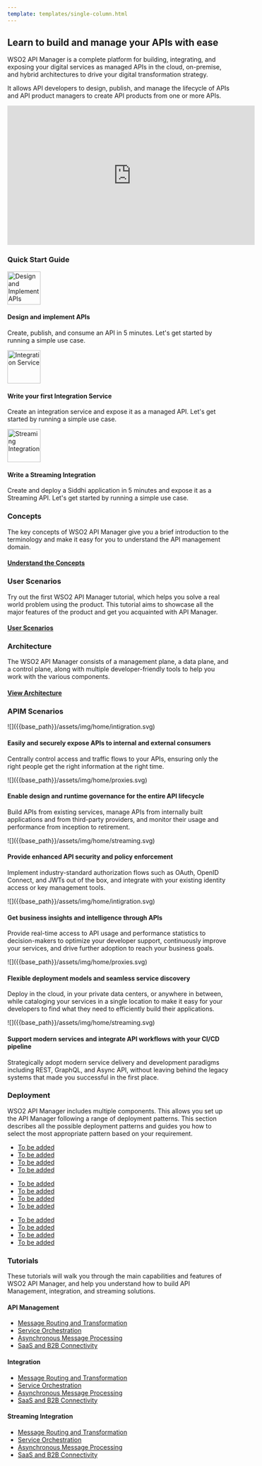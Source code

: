 ```yaml
---
template: templates/single-column.html
---
```


<link href="https://fonts.googleapis.com/icon?family=Material+Icons" rel="stylesheet">
<div class="homePage">
    <div class="section01">
        <div class="leftContent">
            <h2>Learn to build and manage your APIs with ease  </h2>
            <p>
                WSO2 API Manager is a complete platform for building, integrating, and exposing your digital services as managed APIs in the cloud, on-premise, and hybrid architectures to drive your digital transformation strategy. 
            </p>
            <p>
                It allows API developers to design, publish, and manage the lifecycle of APIs and API product 
                managers to create API products from one or more APIs.
            </p>
        </div>
        <div class="rightImage">
            <iframe width="560" height="315" src="https://www.youtube-nocookie.com/embed/JejVjoaAc38?controls=0" 
            frameborder="0" allow="accelerometer; clipboard-write; encrypted-media; gyroscope" allowfullscreen></iframe>
        </div>
    </div>
    <div class="section02">
        <h3>Quick Start Guide</h3>
        <div class="linkWrapper">
            <div class="linkSet2" onclick="location.href='{{base_path}}/get-started/quick-start-guide/quick-start-guide';">
                <img src="{{base_path}}/assets/img/home/landing-page/design-and-implement-apis.svg" title="Design and Implement APIs" width="75" alt="Design and Implement APIs"/>
                <h4>Design and implement APIs</h4>
                <p>
                    Create, publish, and consume an API in 5 minutes. Let's get started by running a simple use case.
                </p>
            </div>
            <div class="linkSet2 middle" onclick="location.href='{{base_path}}/get-started/quick-start-guide/integration-qsg';">
                <img src="{{base_path}}/assets/img/home/landing-page/write-your-first-integration-service.svg" title="Integration Service" width="75" alt="Integration Service"/>
                <h4>Write your first Integration Service</h4>
                <p>
                    Create an integration service and expose it as a managed API. Let's get started by running a simple use case. 
                </p>
            </div>
            <div class="linkSet2 last" onclick="location.href='{{base_path}}/get-started/quick-start-guide/streaming-qsg';">
                <img src="{{base_path}}/assets/img/home/landing-page/write-a-streaming-integration.svg" title="Streaming Integration" width="75" alt="Streaming Integration"/>
                <h4>Write a Streaming Integration</h4>
                <p>
                    Create and deploy a Siddhi application in 5 minutes and expose it as a Streaming API. Let's get started by running a simple use case.
                </p>
            </div>
        </div>
    </div>
    <div class="section03">
        <div class="linkSet2" onclick="location.href='{{base_path}}/get-started/key-concepts';">
            <h3>Concepts</h3>
            <p>
                The key concepts of WSO2 API Manager give you a brief introduction to the terminology and make it easy for you to understand the API management domain.
            </p>
            <a href='{{base_path}}/get-started/key-concepts'><h4>Understand the Concepts</h4></a>
        </div>
        <div class="linkSet2 middle" onclick="location.href='{{base_path}}/tutorials/tutorials-overview';">
            <h3>User Scenarios</h3>
            <p>
                Try out the first WSO2 API Manager tutorial, which helps you solve a real world problem using the product. This tutorial aims to showcase all the major features of the product and get you acquainted with API Manager.
            </p>
            <a href='{{base_path}}/tutorials/tutorials-overview'><h4>User Scenarios</h4></a>
        </div>
        <div class="linkSet2 last" onclick="location.href='{{base_path}}/get-started/architecture';">
            <h3>Architecture</h3>
            <p>
                The WSO2 API Manager consists of a management plane, a data plane, and a control plane, along with multiple developer-friendly tools to help you work with the various components.
            </p>
            <a href='{{base_path}}/get-started/architecture'><h4>View Architecture</h4></a>
        </div>
    </div>
    <div class="section04">
        <h3>APIM Scenarios</h3>
        <div class="linkWrapper">
            <div class="linkSet2" onclick="location.href='{{base_path}}/tutorials/user-scenario';">
                ![]({{base_path}}/assets/img/home/intigration.svg)
                <h4>Easily and securely expose APIs to internal and external consumers</h4>
                <p>
                    Centrally control access and traffic flows to your APIs, ensuring only the right people get the right information at the right time. 
                </p>
            </div>
            <div class="linkSet2 middle" onclick="location.href='{{base_path}}/tutorials/user-scenario';">
                ![]({{base_path}}/assets/img/home/proxies.svg)
                <h4>Enable design and runtime governance for the entire API lifecycle</h4>
                <p>
                    Build APIs from existing services, manage APIs from internally built applications and from third-party providers, and monitor their usage and performance from inception to retirement.
                </p>
            </div>
            <div class="linkSet2 last" onclick="location.href='{{base_path}}/tutorials/user-scenario';">
                ![]({{base_path}}/assets/img/home/streaming.svg)
                <h4>Provide enhanced API security and policy enforcement</h4>
                <p>
                    Implement industry-standard authorization flows such as OAuth, OpenID Connect, and JWTs out of the box, and integrate with your existing identity access or key management tools.
                </p>
            </div>
        </div>
        <div class="linkWrapper">
            <div class="linkSet2" onclick="location.href='{{base_path}}/tutorials/user-scenario';">
                ![]({{base_path}}/assets/img/home/intigration.svg)
                <h4>Get business insights and intelligence through APIs</h4>
                <p>
                    Provide real-time access to API usage and performance statistics to decision-makers to optimize your developer support, continuously improve your services, and drive further adoption to reach your business goals. 
                </p>
            </div>
            <div class="linkSet2 middle" onclick="location.href='{{base_path}}/tutorials/user-scenario';">
                ![]({{base_path}}/assets/img/home/proxies.svg)
                <h4>Flexible deployment models and seamless service discovery</h4>
                <p>
                    Deploy in the cloud, in your private data centers, or anywhere in between, while cataloging your services in a single location to make it easy for your developers to find what they need to efficiently build their applications.
                </p>
            </div>
            <div class="linkSet2 last" onclick="location.href='{{base_path}}/tutorials/user-scenario';">
                ![]({{base_path}}/assets/img/home/streaming.svg)
                <h4>Support modern services and integrate API workflows with your CI/CD pipeline</h4>
                <p>
                    Strategically adopt modern service delivery and development paradigms including REST, GraphQL, and Async API, without leaving behind the legacy systems that made you successful in the first place.
                </p>
            </div>
        </div>
    </div>
    <div class="section05">
        <h3>Deployment</h3>
        <p>
            WSO2 API Manager includes multiple components. This allows you set up the API Manager following a range of deployment patterns. This section describes all the possible deployment patterns and guides you how to select the most appropriate pattern based on your requirement.
        </p>
        <div class="DeploymentWrapper">
            <div class="Deploymentlinks">
                <ul>
                    <li><a href='#'>To be added</a></li>
                    <li><a href='#'>To be added</a></li>
                    <li><a href='#'>To be added</a></li>
                    <li><a href='#'>To be added</a></li>
                </ul>
            </div>
            <div class="Deploymentlinks middle">
                <ul>
                    <li><a href='#'>To be added</a></li>
                    <li><a href='#'>To be added</a></li>
                    <li><a href='#'>To be added</a></li>
                    <li><a href='#'>To be added</a></li>
                </ul>
            </div>
            <div class="Deploymentlinks last">
                <ul>
                    <li><a href='#'>To be added</a></li>
                    <li><a href='#'>To be added</a></li>
                    <li><a href='#'>To be added</a></li>
                    <li><a href='#'>To be added</a></li>
                </ul>
            </div>
        </div>
    </div>
    <div class="section06">
        <h3>Tutorials</h3>
        <p>
            These tutorials will walk you through the main capabilities and features of WSO2 API Manager, and help you understand how to build API Management, integration, and streaming solutions.
        </p>
        <div class="DeploymentWrapper">
            <div class="Deploymentlinks">
                <h4>API Management </h4>
                <ul>
                    <li><a href='#'>Message Routing and Transformation</a></li>
                    <li><a href='#'>Service Orchestration</a></li>
                    <li><a href='#'>Asynchronous Message Processing</a></li>
                    <li><a href='#'>SaaS and B2B Connectivity</a></li>
                </ul>
            </div>
            <div class="Deploymentlinks middle">
                <h4>Integration </h4>
                <ul>
                    <li><a href='#'>Message Routing and Transformation</a></li>
                    <li><a href='#'>Service Orchestration</a></li>
                    <li><a href='#'>Asynchronous Message Processing</a></li>
                    <li><a href='#'>SaaS and B2B Connectivity</a></li>
                </ul>
            </div>
            <div class="Deploymentlinks last">
                <h4>Streaming Integration </h4>
                <ul>
                    <li><a href='#'>Message Routing and Transformation</a></li>
                    <li><a href='#'>Service Orchestration</a></li>
                    <li><a href='#'>Asynchronous Message Processing</a></li>
                    <li><a href='#'>SaaS and B2B Connectivity</a></li>
                </ul>
            </div>
        </div>
    </div>